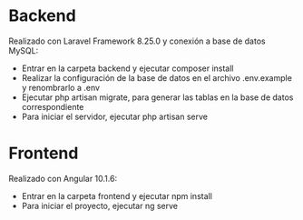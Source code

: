 # Backend

Realizado con Laravel Framework 8.25.0 y conexión a base de datos MySQL:

- Entrar en la carpeta backend y ejecutar composer install
- Realizar la configuración de la base de datos en el archivo .env.example y renombrarlo a .env
- Ejecutar php artisan migrate, para generar las tablas en la base de datos correspondiente
- Para iniciar el servidor, ejecutar php artisan serve

# Frontend

Realizado con Angular 10.1.6:

- Entrar en la carpeta frontend y ejecutar npm install
- Para iniciar  el proyecto, ejecutar ng serve

